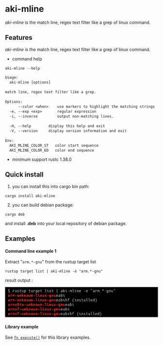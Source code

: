 # aki-mline

*aki-mline* is the match line, regex text filter like a grep of linux command.

## Features

*aki-mline*  is the match line, regex text filter like a grep of linux command.

* command help

```text
aki-mline --help
```

```text
Usage:
  aki-mline [options]

match line, regex text filter like a grep.

Options:
      --color <when>    use markers to highlight the matching strings
  -e, --exp <exp>       regular expression
  -i, --inverse         output non-matching lines.

  -H, --help        display this help and exit
  -V, --version     display version information and exit

Env:
  AKI_MLINE_COLOR_ST   color start sequence
  AKI_MLINE_COLOR_ED   color end sequence
```

* minimum support rustc 1.38.0

## Quick install

1. you can install this into cargo bin path:

```text
cargo install aki-mline
```

2. you can build debian package:

```text
cargo deb
```

and install **.deb** into your local repository of debian package.

## Examples

#### Command line example 1

Extract "`arm.*-gnu`" from the rustup target list

```
rustup target list | aki-mline -e "arm.*-gnu"
```

result output :

![out rustup image]

[out rustup image]: https://raw.githubusercontent.com/aki-akaguma/aki-mline/main/img/out-rustup-1.png

#### Library example

See [`fn execute()`] for this library examples.

[`fn execute()`]: crate::execute
